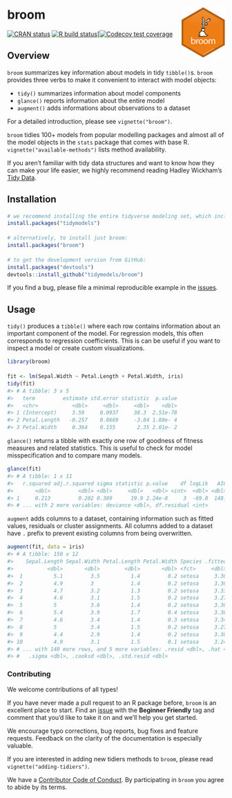 
<!-- README.md is generated from README.Rmd. Please edit that file -->

# broom <img src="man/figures/logo.png" align="right" width="100" />

[![CRAN status](https://www.r-pkg.org/badges/version/broom)](https://cran.r-project.org/package=broom)
[![R build status](https://github.com/tidymodels/broom/workflows/R-CMD-check/badge.svg)](https://github.com/tidymodels/broom/actions)[[![Codecov test coverage](https://codecov.io/gh/topepo/broom/branch/master/graph/badge.svg)](https://codecov.io/gh/topepo/broom?branch=master)

## Overview

`broom` summarizes key information about models in tidy `tibble()`s.
`broom` provides three verbs to make it convenient to interact with
model objects:

  - `tidy()` summarizes information about model components
  - `glance()` reports information about the entire model
  - `augment()` adds informations about observations to a dataset

For a detailed introduction, please see `vignette("broom")`.

`broom` tidies 100+ models from popular modelling packages and almost
all of the model objects in the `stats` package that comes with base R.
`vignette("available-methods")` lists method availability.

If you aren’t familiar with tidy data structures and want to know how
they can make your life easier, we highly recommend reading Hadley
Wickham’s [Tidy Data](http://www.jstatsoft.org/v59/i10).

## Installation

``` r
# we recommend installing the entire tidyverse modeling set, which includes broom:
install.packages("tidymodels")

# alternatively, to install just broom:
install.packages("broom")

# to get the development version from GitHub:
install.packages("devtools")
devtools::install_github("tidymodels/broom")
```

If you find a bug, please file a minimal reproducible example in the
[issues](https://github.com/tidymodels/broom/issues).

## Usage

`tidy()` produces a `tibble()` where each row contains information about
an important component of the model. For regression models, this often
corresponds to regression coefficients. This is can be useful if you
want to inspect a model or create custom visualizations.

``` r
library(broom)

fit <- lm(Sepal.Width ~ Petal.Length + Petal.Width, iris)
tidy(fit)
#> # A tibble: 3 x 5
#>   term         estimate std.error statistic  p.value
#>   <chr>           <dbl>     <dbl>     <dbl>    <dbl>
#> 1 (Intercept)     3.59     0.0937     38.3  2.51e-78
#> 2 Petal.Length   -0.257    0.0669     -3.84 1.80e- 4
#> 3 Petal.Width     0.364    0.155       2.35 2.01e- 2
```

`glance()` returns a tibble with exactly one row of goodness of fitness
measures and related statistics. This is useful to check for model
misspecification and to compare many models.

``` r
glance(fit)
#> # A tibble: 1 x 11
#>   r.squared adj.r.squared sigma statistic p.value    df logLik   AIC   BIC
#>       <dbl>         <dbl> <dbl>     <dbl>   <dbl> <int>  <dbl> <dbl> <dbl>
#> 1     0.213         0.202 0.389      19.9 2.24e-8     3  -69.8  148.  160.
#> # ... with 2 more variables: deviance <dbl>, df.residual <int>
```

`augment` adds columns to a dataset, containing information such as
fitted values, residuals or cluster assignments. All columns added to a
dataset have `.` prefix to prevent existing columns from being
overwritten.

``` r
augment(fit, data = iris)
#> # A tibble: 150 x 12
#>    Sepal.Length Sepal.Width Petal.Length Petal.Width Species .fitted .se.fit
#>           <dbl>       <dbl>        <dbl>       <dbl> <fct>     <dbl>   <dbl>
#>  1          5.1         3.5          1.4         0.2 setosa     3.30  0.0532
#>  2          4.9         3            1.4         0.2 setosa     3.30  0.0532
#>  3          4.7         3.2          1.3         0.2 setosa     3.33  0.0547
#>  4          4.6         3.1          1.5         0.2 setosa     3.27  0.0526
#>  5          5           3.6          1.4         0.2 setosa     3.30  0.0532
#>  6          5.4         3.9          1.7         0.4 setosa     3.30  0.0497
#>  7          4.6         3.4          1.4         0.3 setosa     3.34  0.0546
#>  8          5           3.4          1.5         0.2 setosa     3.27  0.0526
#>  9          4.4         2.9          1.4         0.2 setosa     3.30  0.0532
#> 10          4.9         3.1          1.5         0.1 setosa     3.24  0.0574
#> # ... with 140 more rows, and 5 more variables: .resid <dbl>, .hat <dbl>,
#> #   .sigma <dbl>, .cooksd <dbl>, .std.resid <dbl>
```

### Contributing

We welcome contributions of all types\!

If you have never made a pull request to an R package before, `broom` is
an excellent place to start. Find an
[issue](https://github.com/tidymodels/broom/issues/) with the **Beginner
Friendly** tag and comment that you’d like to take it on and we’ll help
you get started.

We encourage typo corrections, bug reports, bug fixes and feature
requests. Feedback on the clarity of the documentation is especially
valuable.

If you are interested in adding new tidiers methods to `broom`, please
read `vignette("adding-tidiers")`.

We have a [Contributor Code of
Conduct](https://github.com/tidymodels/broom/blob/master/.github/CODE_OF_CONDUCT.md).
By participating in `broom` you agree to abide by its terms.
